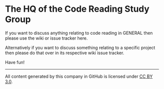 The HQ of the Code Reading Study Group
==

If you want to discuss anything relating to code reading in GENERAL then please use the wiki or issue tracker here.

Alternatively if you want to discuss something relating to a specific project then please do that over in its respective wiki  issue tracker.

Have fun!

-----------

All content generated by this company in GitHub is licensed under [CC BY 3.0](http://creativecommons.org/licenses/by/3.0/).
